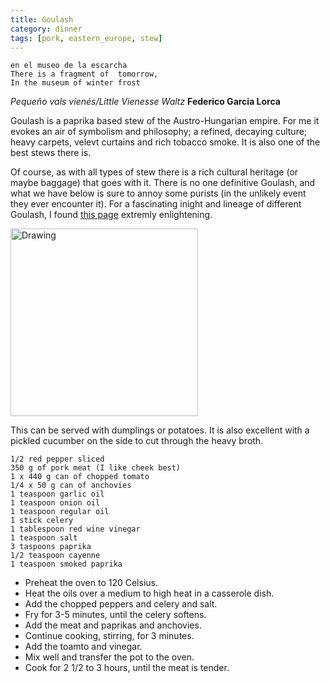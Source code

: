 ```yaml
---
title: Goulash
category: dinner
tags: [pork, eastern_europe, stew]
---
```

	en el museo de la escarcha
	There is a fragment of  tomorrow,
	In the museum of winter frost
	
*Pequeño vals vienés/Little Vienesse Waltz* **Federico Garcia Lorca**

Goulash is a paprika based stew of the Austro-Hungarian empire. For me it evokes an air of symbolism and philosophy; a refined, decaying culture; heavy carpets, velevt curtains and rich tobacco smoke. It is also one of the best stews there is. 




Of course, as with all types of stew there is a rich cultural heritage (or maybe baggage) that goes with it. There is no one definitive Goulash, and what we have below is sure to annoy some purists (in the unlikely event they ever encounter it). For a fascinating inight and lineage of different Goulash, I found [this page](http://www.cooksinfo.com/goulash) extremly enlightening.

<img src="http://fodblog.github.io/assets/pictures/goulash.jpg" alt="Drawing" style="width: 300px;"/>

This can be served with dumplings or potatoes. It is also excellent with a pickled cucumber on the side to cut through the heavy broth.

	1/2 red pepper sliced
	350 g of pork meat (I like cheek best)
	1 x 440 g can of chopped tomato
	1/4 x 50 g can of anchovies
	1 teaspoon garlic oil
	1 teaspoon onion oil
	1 teaspoon regular oil
	1 stick celery
	1 tablespoon red wine vinegar
	1 teaspoon salt
	3 taspoons paprika
	1/2 teaspoon cayenne
	1 teaspoon smoked paprika
	
	
* Preheat the oven to 120 Celsius.
* Heat the oils over a medium to high heat in a casserole dish.
* Add the chopped peppers and celery and salt.
* Fry for 3-5 minutes, until the celery softens.
* Add the meat and paprikas and anchovies.
* Continue cooking, stirring, for 3 minutes.
* Add the toamto and vinegar.
* Mix well and transfer the pot to the oven.
* Cook for 2 1/2 to 3 hours, until the meat is tender.
